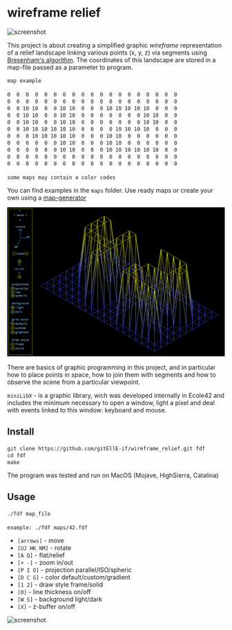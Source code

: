 # wireframe relief

![screenshot](screenshot/fdf2.gif)


This project is about creating a simplified graphic *wireframe*  representation of a relief landscape linking various points (x, y, z) via segments using [Bresenham's algorithm](http://members.chello.at/easyfilter/bresenham.html). The coordinates of this landscape are stored in a map-file passed as a parameter to program.
```
map example

0  0  0  0  0  0  0  0  0  0  0  0  0  0  0  0  0  0  0
0  0  0  0  0  0  0  0  0  0  0  0  0  0  0  0  0  0  0
0  0 10 10  0  0 10 10  0  0  0 10 10 10 10 10  0  0  0
0  0 10 10  0  0 10 10  0  0  0  0  0  0  0 10 10  0  0
0  0 10 10  0  0 10 10  0  0  0  0  0  0  0 10 10  0  0
0  0 10 10 10 10 10 10  0  0  0  0 10 10 10 10  0  0  0
0  0  0 10 10 10 10 10  0  0  0 10 10  0  0  0  0  0  0
0  0  0  0  0  0 10 10  0  0  0 10 10  0  0  0  0  0  0
0  0  0  0  0  0 10 10  0  0  0 10 10 10 10 10 10  0  0
0  0  0  0  0  0  0  0  0  0  0  0  0  0  0  0  0  0  0
0  0  0  0  0  0  0  0  0  0  0  0  0  0  0  0  0  0  0

some maps may contain a color codes
```

You can find examples in the `maps` folder. Use ready maps or create your own using a [map-generator](https://github.com/jgigault/42MapGenerator)


![screenshot](screenshot/fdf1.png)


There are basics of graphic programming in this project, and in particular how to place points in space, how to join them with segments and how to observe the scene from a particular viewpoint.

`miniLibX` - is a graphic library, wich was developed internally in Ecole42 and includes the minimum necessary to open a window, light a pixel and deal with events linked to this window: keyboard and mouse.

## Install

```
git clone https://github.com/gitEllE-if/wireframe_relief.git fdf
cd fdf
make
```
The program was tested and run on MacOS (Mojave, HighSierra, Catalina)


## Usage

```
./fdf map_file

example: ./fdf maps/42.fdf
```

- `[arrows]`  - move
- `[UJ HK NM]` - rotate
- `[A Q]` - flat/relief
- `[+ -]` - zoom in/out
- `[P I O]` - projection parallel/ISO/spheric
- `[D C G]` - color default/custom/gradient
- `[1 2]` - draw style frame/solid
- `[0]` - line thickness on/off
- `[W S]` - background light/dark
- `[X]` - z-buffer on/off

![screenshot](screenshot/fdf3.gif)
